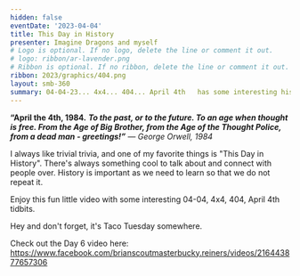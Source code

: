 ```yaml
---
hidden: false
eventDate: '2023-04-04'
title: This Day in History
presenter: Imagine Dragons and myself
# Logo is optional. If no logo, delete the line or comment it out.
# logo: ribbon/ar-lavender.png
# Ribbon is optional. If no ribbon, delete the line or comment it out.
ribbon: 2023/graphics/404.png
layout: smb-360
summary: 04-04-23... 4x4... 404... April 4th   has some interesting history
---
```

**“April the 4th, 1984.**
***To the past, or to the future. To an age when thought is free. From the Age of Big Brother, from the Age of the Thought Police, from a dead man - greetings!”*** *― George Orwell, 1984*

I always like trivial trivia, and one of my favorite things is "This Day in History". There's always something cool to talk about and connect with people over.  History is important as we need to learn so that we do not repeat it.

Enjoy this fun little video with some interesting 04-04, 4x4, 404, April 4th tidbits.

Hey and don't forget, it's Taco Tuesday somewhere.

Check out the Day 6 video here: https://www.facebook.com/brianscoutmasterbucky.reiners/videos/216443877657306



